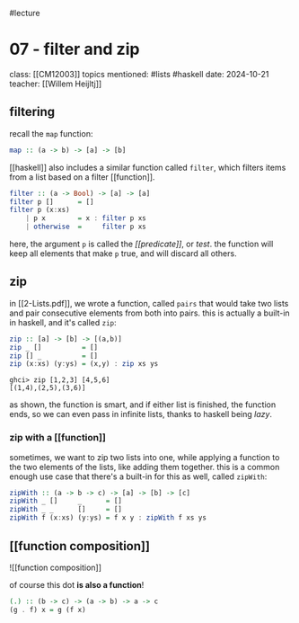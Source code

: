 #lecture
# 07 - filter and zip
class: [[CM12003]]
topics mentioned: #lists #haskell 
date: 2024-10-21
teacher: [[Willem Heijltj]]
## filtering
recall the `map` function:
```haskell
map :: (a -> b) -> [a] -> [b]
```
[[haskell]] also includes a similar function called `filter`, which filters items from a list based on a filter [[function]].
```haskell
filter :: (a -> Bool) -> [a] -> [a]
filter p []      = []
filter p (x:xs)
	| p x        = x : filter p xs
	| otherwise  =     filter p xs
```
here, the argument `p` is called the *[[predicate]]*, or *test*. the function will keep all elements that make `p` true, and will discard all others.
## zip
in [[2-Lists.pdf]], we wrote a function, called `pairs` that would take two lists and pair consecutive elements from both into pairs. this is actually a built-in in haskell, and it's called `zip`:
```haskell
zip :: [a] -> [b] -> [(a,b)]
zip _ []          = []
zip [] _          = []
zip (x:xs) (y:ys) = (x,y) : zip xs ys
```

```shellsession
ghci> zip [1,2,3] [4,5,6]
[(1,4),(2,5),(3,6)]
```
as shown, the function is smart, and if either list is finished, the function ends, so we can even pass in infinite lists, thanks to haskell being *lazy*.
### zip with a [[function]]
sometimes, we want to zip two lists into one, while applying a function to the two elements of the lists, like adding them together. this is a common enough use case that there's a built-in for this as well, called `zipWith`:
```haskell
zipWith :: (a -> b -> c) -> [a] -> [b] -> [c]
zipWith _ []     _      = []
zipWith _ _      []     = []
zipWith f (x:xs) (y:ys) = f x y : zipWith f xs ys
```
## [[function composition]] 
![[function composition]]

of course this dot **is also a function**!
```hs
(.) :: (b -> c) -> (a -> b) -> a -> c
(g . f) x = g (f x)
```